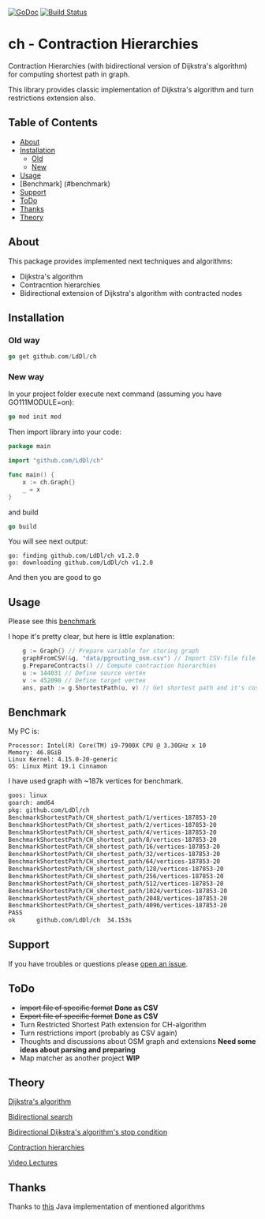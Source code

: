 [![GoDoc](https://godoc.org/github.com/golang/gddo?status.svg)](https://godoc.org/github.com/LdDl/ch)
[![Build Status](https://travis-ci.com/LdDl/ch.svg?branch=master)](https://travis-ci.com/LdDl/ch)

# ch - Contraction Hierarchies
Contraction Hierarchies (with bidirectional version of Dijkstra's algorithm) for computing shortest path in graph.

This library provides classic implementation of Dijkstra's algorithm and turn restrictions extension also.

## Table of Contents

- [About](#about)
- [Installation](#usage)
    - [Old](#old-way)
    - [New](#new-way)
- [Usage](#usage)
- [Benchmark] (#benchmark)
- [Support](#support)
- [ToDo](#todo)
- [Thanks](#thanks)
- [Theory](#theory)

## About
This package provides implemented next techniques and algorithms:
* Dijkstra's algorithm
* Contracntion hierarchies
* Bidirectional extension of Dijkstra's algorithm with contracted nodes

## Installation

### Old way
```go
go get github.com/LdDl/ch
```


### New way 
In your project folder execute next command (assuming you have GO111MODULE=on):
```go
go mod init mod
```
Then import library into your code:
```go
package main

import "github.com/LdDl/ch"

func main() {
	x := ch.Graph{}
	_ = x
}
```
and build
```go
go build
```
You will see next output:
```shell
go: finding github.com/LdDl/ch v1.2.0
go: downloading github.com/LdDl/ch v1.2.0
```
And then you are good to go 

## Usage

Please see this [benchmark](bidirectional_ch_test.go#L59)

I hope it's pretty clear, but here is little explanation:
```go
    g := Graph{} // Prepare variable for storing graph
    graphFromCSV(&g, "data/pgrouting_osm.csv") // Import CSV-file file into programm
    g.PrepareContracts() // Compute contraction hierarchies
    u := 144031 // Define source vertex
    v := 452090 // Define target vertex
    ans, path := g.ShortestPath(u, v) // Get shortest path and it's cost between source and target vertex
```

## Benchmark

My PC is:

    Processor: Intel(R) Core(TM) i9-7900X CPU @ 3.30GHz x 10
    Memory: 46.8GiB
    Linux Kernel: 4.15.0-20-generic
    OS: Linux Mint 19.1 Cinnamon

I have used graph with ~187k vertices for benchmark.

```bash
goos: linux
goarch: amd64
pkg: github.com/LdDl/ch
BenchmarkShortestPath/CH_shortest_path/1/vertices-187853-20         	     500	   2801587 ns/op	 3532241 B/op	    2225 allocs/op
BenchmarkShortestPath/CH_shortest_path/2/vertices-187853-20         	    1000	   2639499 ns/op	 3532225 B/op	    2225 allocs/op
BenchmarkShortestPath/CH_shortest_path/4/vertices-187853-20         	    1000	   2730468 ns/op	 3532239 B/op	    2225 allocs/op
BenchmarkShortestPath/CH_shortest_path/8/vertices-187853-20         	     500	   2887250 ns/op	 3532254 B/op	    2225 allocs/op
BenchmarkShortestPath/CH_shortest_path/16/vertices-187853-20        	     500	   2292956 ns/op	 3532251 B/op	    2225 allocs/op
BenchmarkShortestPath/CH_shortest_path/32/vertices-187853-20        	     500	   2837590 ns/op	 3532247 B/op	    2225 allocs/op
BenchmarkShortestPath/CH_shortest_path/64/vertices-187853-20        	     500	   2649959 ns/op	 3532233 B/op	    2225 allocs/op
BenchmarkShortestPath/CH_shortest_path/128/vertices-187853-20       	     500	   2790797 ns/op	 3532215 B/op	    2225 allocs/op
BenchmarkShortestPath/CH_shortest_path/256/vertices-187853-20       	     500	   2640733 ns/op	 3532231 B/op	    2225 allocs/op
BenchmarkShortestPath/CH_shortest_path/512/vertices-187853-20       	     500	   2381726 ns/op	 3532224 B/op	    2225 allocs/op
BenchmarkShortestPath/CH_shortest_path/1024/vertices-187853-20      	     500	   2810581 ns/op	 3532223 B/op	    2225 allocs/op
BenchmarkShortestPath/CH_shortest_path/2048/vertices-187853-20      	     500	   2770308 ns/op	 3532203 B/op	    2225 allocs/op
BenchmarkShortestPath/CH_shortest_path/4096/vertices-187853-20      	     500	   2592263 ns/op	 3532234 B/op	    2225 allocs/op
PASS
ok  	github.com/LdDl/ch	34.153s
```
## Support

If you have troubles or questions please [open an issue](https://github.com/LdDl/ch/issues/new).

## ToDo

* ~~Import file of specific format~~ **Done as CSV**
* ~~Export file of specific format~~ **Done as CSV**
* Turn Restricted Shortest Path extension for CH-algorithm
* Turn restrictions import (probably as CSV again)
* Thoughts and discussions about OSM graph and extensions **Need some ideas about parsing and preparing**
* Map matcher as another project **WIP**

## Theory
[Dijkstra's algorithm](https://en.wikipedia.org/wiki/Dijkstra%27s_algorithm)

[Bidirectional search](https://en.wikipedia.org/wiki/Bidirectional_search)

[Bidirectional Dijkstra's algorithm's stop condition](http://www.cs.princeton.edu/courses/archive/spr06/cos423/Handouts/EPP%20shortest%20path%20algorithms.pdf)

[Contraction hierarchies](https://en.wikipedia.org/wiki/Contraction_hierarchies)

[Video Lectures](https://ad-wiki.informatik.uni-freiburg.de/teaching/EfficientRoutePlanningSS2012)


## Thanks
Thanks to [this](https://github.com/navjindervirdee/Advanced-Shortest-Paths-Algorithms) Java implementation of mentioned algorithms
